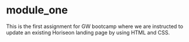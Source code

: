 # module_one
This is the first assignment for GW bootcamp where we are instructed to update an existing Horiseon landing page by using HTML and CSS.
